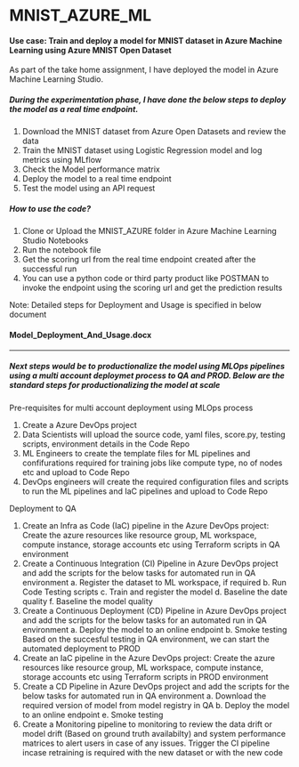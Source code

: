 # MNIST_AZURE_ML

#### Use case: Train and deploy a model for MNIST dataset in Azure Machine Learning using Azure MNIST Open Dataset

As part of the take home assignment, I have deployed the model in Azure Machine Learning Studio. 

##### During the experimentation phase, I have done the below steps to deploy the model as a real time endpoint. 
1. Download the MNIST dataset from Azure Open Datasets  and review the data
2. Train the MNIST dataset using Logistic Regression model and log metrics using MLflow
3. Check the Model performance matrix
4. Deploy the model to a real time endpoint
5. Test the model using an API request

##### How to use the code?
1. Clone or Upload the MNIST_AZURE folder in Azure Machine Learning Studio Notebooks
2. Run the notebook file
3. Get the scoring url from the real time endpoint created after the successful run
5. You can use a python code or third party product like POSTMAN to invoke the endpoint using the scoring url and get the prediction results

Note: Detailed steps for Deployment and Usage is specified in below document
#### Model_Deployment_And_Usage.docx

-------------------------------------------------------------------------------------------------------------------------------------------------------


#####  Next steps would be to productionalize the model using MLOps pipelines using a multi account deploymet process to QA and PROD. Below are the standard steps for productionalizing the model at scale

Pre-requisites for multi account deployment using MLOps process
1. Create a Azure DevOps project 
2. Data Scientists will upload the source code, yaml files, score.py, testing scripts, environment details in the Code Repo
3. ML Engineers to create the template files for ML pipelines and confifurations required for training jobs like compute type, no of nodes etc and upload to Code Repo
4. DevOps engineers will create the required configuration files and scripts to run the ML pipelines and IaC pipelines and upload to Code Repo

Deployment to QA
1. Create an Infra as Code (IaC) pipeline in the Azure DevOps project: Create the azure resources like resource group, ML workspace, compute instance, storage accounts etc using Terraform scripts in QA environment
2. Create a Continuous Integration (CI) Pipeline in Azure DevOps project and add the scripts for the below tasks for automated run in QA environment
    a. Register the dataset to ML workspace, if required
    b. Run Code Testing scripts
    c. Train and register the model
    d. Baseline the date quality
    f. Baseline the model quality
3. Create a Continuous Deployment (CD) Pipeline in Azure DevOps project and add the scripts for the below tasks for an automated run in QA environment
    a. Deploy the model to an online endpoint
    b. Smoke testing 
Based on the succesful testing in QA environment, we can start the automated deployment to PROD
4. Create an IaC pipeline in the Azure DevOps project: Create the azure resources like resource group, ML workspace, compute instance, storage accounts etc using Terraform scripts in PROD environment
5. Create a CD Pipeline in Azure DevOps project and add the scripts for the below tasks for automated run in QA environment
    a. Download the required version of model from model registry in QA
    b. Deploy the model to an online endpoint
    e. Smoke testing
 6. Create a Monitoring pipeline to monitoring to review the data drift or model drift (Based on ground truth availabilty) and system performance matrices to alert users in case of any issues. Trigger the CI pipeline incase retraining is required with the new dataset or with the new code
